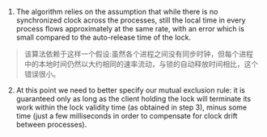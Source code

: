 1. The algorithm relies on the assumption that while there is no synchronized clock across the processes, still the local time in every process flows approximately at the same rate, with an error which is small compared to the auto-release time of the lock. 

> 该算法依赖于这样一个假设:虽然各个进程之间没有同步时钟，但每个进程中的本地时间仍然以大约相同的速率流动，与锁的自动释放时间相比，这个错误很小。

2. At this point we need to better specify our mutual exclusion rule: it is guaranteed only as long as the client holding the lock will terminate its work within the lock validity time (as obtained in step 3), minus some time (just a few milliseconds in order to compensate for clock drift between processes).



